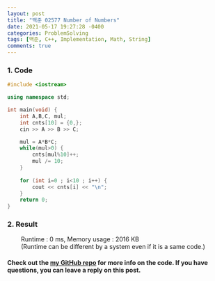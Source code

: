 ```yaml
---
layout: post
title: "백준 02577 Number of Numbers"
date: 2021-05-17 19:27:28 -0400
categories: ProblemSolving
tags: [백준, C++, Implementation, Math, String]
comments: true
---
```


### 1. Code
```cpp
#include <iostream>

using namespace std;

int main(void) {
    int A,B,C, mul;
    int cnts[10] = {0,};
    cin >> A >> B >> C;

    mul = A*B*C;
    while(mul>0) {
        cnts[mul%10]++;
        mul /= 10;
    }
    
    for (int i=0 ; i<10 ; i++) {
        cout << cnts[i] << "\n";
    } 
    return 0;
}
```

### 2. Result
&nbsp;&nbsp;&nbsp;&nbsp;&nbsp;&nbsp;&nbsp;&nbsp;Runtime : 0 ms, Memory usage : 2016 KB  
&nbsp;&nbsp;&nbsp;&nbsp;&nbsp;&nbsp;&nbsp;&nbsp;(Runtime can be different by a system even if it is a same code.)

#### Check out the [my GitHub repo][hyuk-gh] for more info on the code. If you have questions, you can leave a reply on this post.
[hyuk-gh]: https://github.com/dlgur1994/StudyAlgorithms
